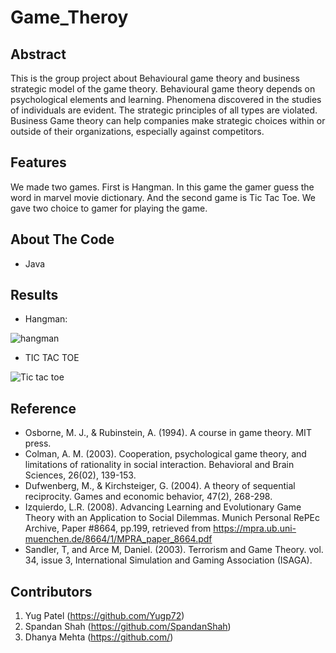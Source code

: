 # Game_Theroy
<h2> Abstract</h2>


This is the group project about Behavioural game theory and business strategic model of the game theory. 
Behavioural game theory depends on psychological elements and learning. Phenomena discovered in the studies of individuals are evident. The strategic principles of all types are violated. Business Game theory can help companies make strategic choices within or outside of their organizations, especially against competitors.


<h2> Features </h2>


We made two games. First is Hangman. In this game the gamer guess the word in marvel movie dictionary. And the second game is Tic Tac Toe. We gave two choice to gamer for playing the game.

<h2> About The Code </h2>


* Java 

<h2> Results </h2>


* Hangman:


![hangman](https://user-images.githubusercontent.com/84141439/143482201-a21c250a-33ae-40b2-9e4e-309bc9ca990f.png)

  
    
  
 * TIC TAC TOE
 

![Tic tac toe](https://user-images.githubusercontent.com/84141439/143482275-47dd5aee-210d-432f-bebe-66303a17c738.png)


<h2> Reference </h2>

* Osborne, M. J., & Rubinstein, A. (1994). A course in game theory. MIT press.
* Colman, A. M. (2003). Cooperation, psychological game theory, and limitations of rationality in social interaction. Behavioral and Brain Sciences, 26(02), 139-153.
* Dufwenberg, M., & Kirchsteiger, G. (2004). A theory of sequential reciprocity. Games and economic behavior, 47(2), 268-298.
* Izquierdo, L.R. (2008). Advancing Learning and Evolutionary Game Theory with an Application to Social Dilemmas. Munich Personal RePEc Archive, Paper #8664, pp.199, retrieved from https://mpra.ub.uni-muenchen.de/8664/1/MPRA_paper_8664.pdf
* Sandler, T, and Arce M, Daniel. (2003). Terrorism and Game Theory. vol. 34, issue 3, International Simulation and Gaming Association (ISAGA).


<h2> Contributors </h2>

1. Yug Patel (https://github.com/Yugp72)
2. Spandan Shah (https://github.com/SpandanShah)
3. Dhanya Mehta (https://github.com/)


    
     
